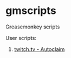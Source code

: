 # gmscripts
Greasemonkey scripts

User scripts:
1.  [twitch.tv - Autoclaim](https://raw.githubusercontent.com/McZlik/gmscripts/main/scripts/twitch.autoclaim.user.js)
